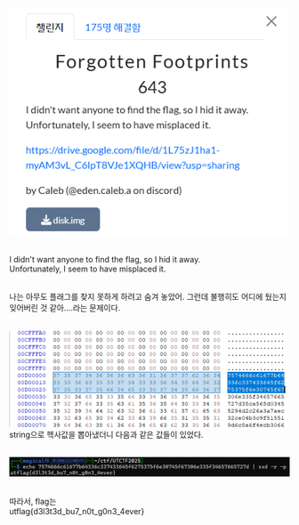 ![alt text](1.png)<br><br>

I didn't want anyone to find the flag, so I hid it away.<br>
Unfortunately, I seem to have misplaced it.<br><br>

나는 아무도 플래그를 찾지 못하게 하려고 숨겨 놓았어. 그런데 불행히도 어디에 뒀는지 잊어버린 것 같아....라는 문제이다.<br><br>

![alt text](2.png)<br>
string으로 헥사값을 뽑아냈더니 다음과 같은 값들이 있었다.<br><br>

![alt text](3.png)<br><br>

따라서, flag는<br>
utflag{d3l3t3d_bu7_n0t_g0n3_4ever}
